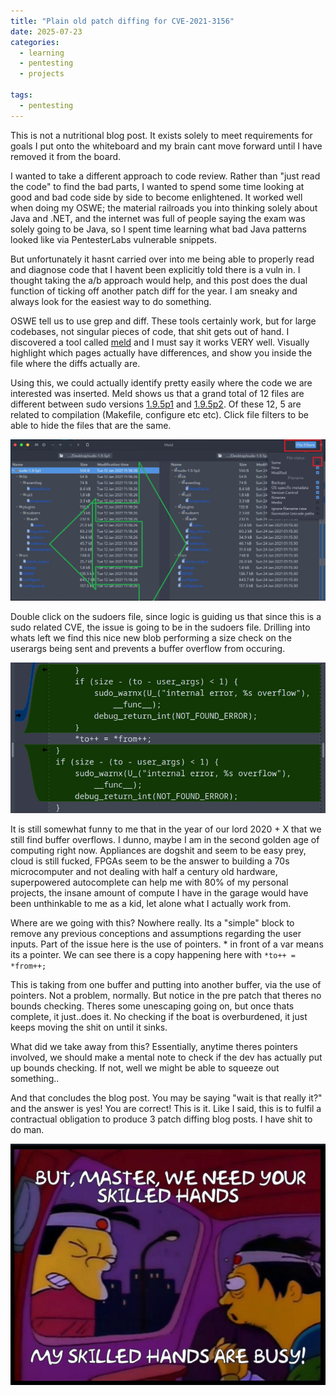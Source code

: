 ```yaml
---
title: "Plain old patch diffing for CVE-2021-3156"
date: 2025-07-23
categories:
  - learning
  - pentesting
  - projects
  
tags:
  - pentesting
---
```


This is not a nutritional blog post. It exists solely to meet requirements for goals I put onto the whiteboard and my brain cant move forward until I have removed it from the board.

I wanted to take a different approach to code review. Rather than "just read the code" to find the bad parts, I wanted to spend some time looking at good and bad code side by side to become enlightened. It worked well when doing my OSWE; the material railroads you into thinking solely about Java and .NET, and the internet was full of people saying the exam was solely going to be Java, so I spent time learning what bad Java patterns looked like via PentesterLabs vulnerable snippets.

But unfortunately it hasnt carried over into me being able to properly read and diagnose code that I havent been explicitly told there is a vuln in. I thought taking the a/b approach would help, and this post does the dual function of ticking off another patch diff for the year. I am sneaky and always look for the easiest way to do something.

OSWE tell us to use grep and diff. These tools certainly work, but for large codebases, not singular pieces of code, that shit gets out of hand. I discovered a tool called [meld](gnome.pages.gitlab.gnome.org/meld/) and I must say it works VERY well. Visually highlight which pages actually have differences, and show you inside the file where the diffs actually are. 

Using this, we could actually identify pretty easily where the code we are interested was inserted. Meld shows us that a grand total of 12 files are different between sudo versions [1.9.5p1](https://github.com/onecloudemoji/onecloudemoji.github.io/raw/refs/heads/master/assets/images/diff2/sudo-1.9.5p1.zip) and [1.9.5p2](https://github.com/onecloudemoji/onecloudemoji.github.io/raw/refs/heads/master/assets/images/diff2/sudo-1.9.5p2.zip). Of these 12, 5 are related to compilation (Makefile, configure etc etc). Click file filters to be able to hide the files that are the same.

![same](/assets/images/diff2/same.jpg)

Double click on the sudoers file, since logic is guiding us that since this is a sudo related CVE, the issue is going to be in the sudoers file. Drilling into whats left we find this nice new blob performing a size check on the userargs being sent and prevents a buffer overflow from occuring. 

![new](/assets/images/diff2/new.jpg)

It is still somewhat funny to me that in the year of our lord 2020 + X that we still find buffer overflows. I dunno, maybe I am in the second golden age of computing right now. Appliances are dogshit and seem to be easy prey, cloud is still fucked, FPGAs seem to be the answer to building a 70s microcomputer and not dealing with half a century old hardware, superpowered autocomplete can help me with 80% of my personal projects, the insane amount of compute I have in the garage would have been unthinkable to me as a kid, let alone what I actually work from.

Where are we going with this? Nowhere really. Its a "simple" block to remove any previous conceptions and assumptions regarding the user inputs. Part of the issue here is the use of pointers. * in front of a var means its a pointer. We can see there is a copy happening here with ````*to++ = *from++;```` 

This is taking from one buffer and putting into another buffer, via the use of pointers. Not a problem, normally. But notice in the pre patch that theres no bounds checking. Theres some unescaping going on, but once thats complete, it just..does it. No checking if the boat is overburdened, it just keeps moving the shit on until it sinks.

What did we take away from this? Essentially, anytime theres pointers involved, we should make a mental note to check if the dev has actually put up bounds checking. If not, well we might be able to squeeze out something..

And that concludes the blog post. You may be saying "wait is that really it?" and the answer is yes! You are correct! This is it. Like I said, this is to fulfil a contractual obligation to produce 3 patch diffing blog posts. I have shit to do man.

![busy](/assets/images/diff2/busy.jpg)

